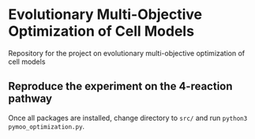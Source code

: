# Evolutionary Multi-Objective Optimization of Cell Models
Repository for the project on evolutionary multi-objective optimization of cell models

## Reproduce the experiment on the 4-reaction pathway 
Once all packages are installed, change directory to `src/` and run `python3 pymoo_optimization.py`.